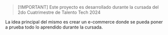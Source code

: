 > [!IMPORTANT] Este proyecto es desarrollado durante la cursada del 2do Cuatrimestre de Talento Tech 2024

La idea principal del mismo es crear un e-commerce donde se pueda poner a prueba todo lo aprendido durante la cursada.